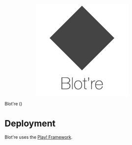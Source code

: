 <div align="center" >
    <a href="https://blot.re">
        <img src="documentation/readme-logo.png" width="300" alt="Blot're" />
    </a>
</div>

Blot're ()


# Deployment
Blot're uses the [Play! Framework][play].



[play]: https://www.playframework.com
